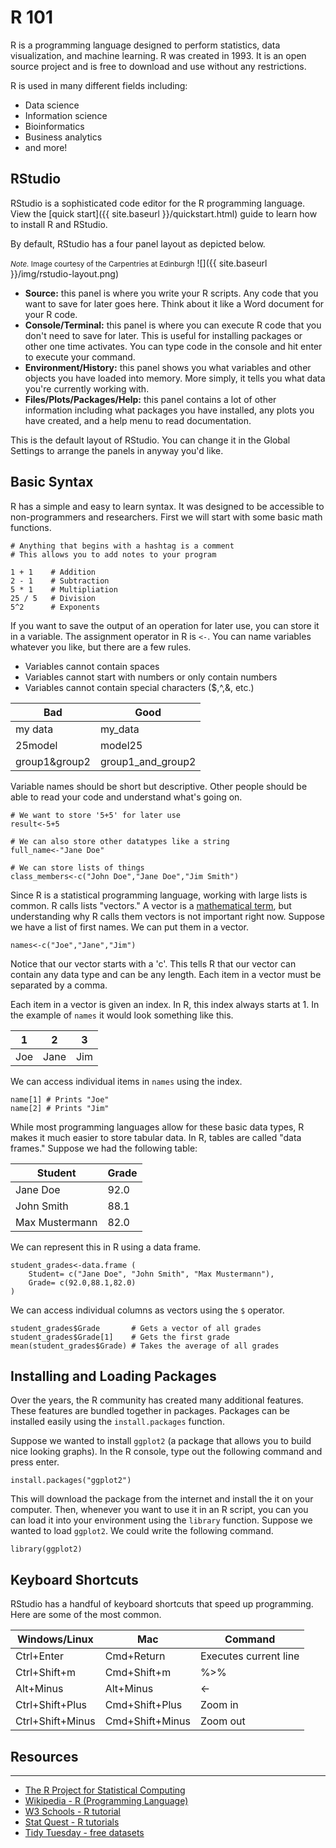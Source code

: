 # R 101

R is a programming language designed to perform statistics, data visualization,
and machine learning. R was created in 1993. It is an open source project and 
is free to download and use without any restrictions. 

R is used in many different fields including:

* Data science
* Information science  
* Bioinformatics
* Business analytics
* and more!

## RStudio 

RStudio is a sophisticated code editor for the R programming language. View
the [quick start]({{ site.baseurl }}/quickstart.html) guide to learn how to 
install R and RStudio.

By default, RStudio has a four panel layout as depicted below.

<small>*Note.* Image courtesy of the Carpentries at Edinburgh</small>
![]({{ site.baseurl }}/img/rstudio-layout.png)

* **Source:** this panel is where you write your R scripts. Any code that you want
    to save for later goes here. Think about it like a Word document for your
    R code.
* **Console/Terminal:** this panel is where you can execute R code that you
    don't need to save for later. This is useful for installing packages or other
    one time activates. You can type code in the console and hit enter to execute
    your command.
* **Environment/History:** this panel shows you what variables and other objects
    you have loaded into memory. More simply, it tells you what data you're 
    currently working with.
* **Files/Plots/Packages/Help:** this panel contains a lot of other information
    including what packages you have installed, any plots you have created, and
    a help menu to read documentation.

This is the default layout of RStudio. You can change it in the Global Settings
to arrange the panels in anyway you'd like.

## Basic Syntax

R has a simple and easy to learn syntax. It was designed to be accessible to 
non-programmers and researchers. First we will start with some basic math
functions.

```
# Anything that begins with a hashtag is a comment
# This allows you to add notes to your program 

1 + 1    # Addition
2 - 1    # Subtraction
5 * 1    # Multipliation
25 / 5   # Division
5^2      # Exponents
```
If you want to save the output of an operation for later use, you can store
it in a variable. The assignment operator in R is `<-`. You can name variables
whatever you like, but there are a few rules. 

* Variables cannot contain spaces
* Variables cannot start with numbers or only contain numbers
* Variables cannot contain special characters ($,^,&, etc.)

|Bad|Good|
|---|---|
|my data| my\_data |
|25model | model25 | 
| group1&group2 | group1\_and\_group2|

Variable names should be short but descriptive. Other people should be able to
read your code and understand what's going on. 

```
# We want to store '5+5' for later use
result<-5+5

# We can also store other datatypes like a string
full_name<-"Jane Doe"

# We can store lists of things
class_members<-c("John Doe","Jane Doe","Jim Smith")
```
Since R is a statistical programming language, working with large lists is 
common. R calls lists "vectors." A vector is a 
[mathematical term](https://www.youtube.com/watch?v=A05n32Bl0aY), but understanding
why R calls them vectors is not important right now. Suppose we have a list of first
names. We can put them in a vector. 
```
names<-c("Joe","Jane","Jim")
```
Notice that our vector starts with a 'c'. This tells R that our vector can 
contain any data type and can be any length. Each item in a vector must be 
separated by a comma.

Each item in a vector is given an index. In R, this index always starts at 1.
In the example of `names` it would look something like this.

| 1 | 2 | 3
|---|---|---|
|Joe|Jane|Jim|

We can access individual items in `names` using the index.
```
name[1] # Prints "Joe"
name[2] # Prints "Jim"
```

While most programming languages allow for these basic data types, R makes it
much easier to store tabular data. In R, tables are called "data frames." 
Suppose we had the following table:

|Student|Grade|
|---|---|
|Jane Doe| 92.0 |
|John Smith| 88.1 |
| Max Mustermann | 82.0 |

We can represent this in R using a data frame.
```
student_grades<-data.frame (
    Student= c("Jane Doe", "John Smith", "Max Mustermann"),
    Grade= c(92.0,88.1,82.0)
)
```

We can access individual columns as vectors using the `$` operator.
```
student_grades$Grade       # Gets a vector of all grades
student_grades$Grade[1]    # Gets the first grade
mean(student_grades$Grade) # Takes the average of all grades
```

## Installing and Loading Packages

Over the years, the R community has created many additional features.  These 
features are bundled together in packages. Packages can be installed easily 
using the `install.packages` function. 

Suppose we wanted to install `ggplot2` (a package that allows you to build 
nice looking graphs). In the R console, type out the following command 
and press enter.

```
install.packages("ggplot2")
```

This will download the package from the internet and install the it on your 
computer. Then, whenever you want to use it in an R script, you can you can load 
it into your environment using the `library` function. Suppose we wanted to load
`ggplot2`. We could write the following command.
```
library(ggplot2)
```
## Keyboard Shortcuts 

RStudio has a handful of keyboard shortcuts that speed up programming. 
Here are some of the most common.

|Windows/Linux|Mac|Command|
|---|---|---|
|Ctrl+Enter |Cmd+Return|Executes current line|
|Ctrl+Shift+m | Cmd+Shift+m | %>%|
|Alt+Minus | Alt+Minus | <- |
|Ctrl+Shift+Plus | Cmd+Shift+Plus | Zoom in|
|Ctrl+Shift+Minus | Cmd+Shift+Minus | Zoom out|

## Resources
---
* [The R Project for Statistical Computing](https://www.r-project.org/)
* [Wikipedia - R (Programming Language)](https://en.wikipedia.org/wiki/R_(programming_language))
* [W3 Schools - R tutorial](https://www.w3schools.com/r/) 
* [Stat Quest - R tutorials](https://www.youtube.com/watch?v=0Jp4gsfOLMs&list=PLblh5JKOoLUJJpBNfk8_YadPwDTO2SCbx) 
* [Tidy Tuesday - free datasets](https://github.com/rfordatascience/tidytuesday) 
